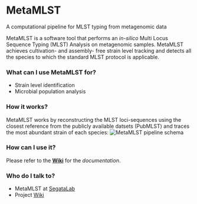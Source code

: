 # MetaMLST #
A computational pipeline for MLST typing from metagenomic data

MetaMLST is a software tool that performs an *in-silico* Multi Locus Sequence Typing (MLST) Analysis on metagenomic samples. MetaMLST achieves cultivation- and assembly- free strain level tracking and detects all the species to which the standard MLST protocol is applicable.

### What can I use MetaMLST for? ###

* Strain level identification
* Microbial population analysis

### How it works? ###

MetaMLST works by reconstructing the MLST loci-sequences using the closest reference from the publicly available datsets (PubMLST) and traces the most abundant strain of each species:
![MetaMLST pipeline schema](http://segatalab.cibio.unitn.it/images/metamlst_working_concept.jpg)

### How can I use it? ###

Please refer to the [**Wiki**](https://bitbucket.org/CibioCM/metamlst/wiki/) for the *documentation*.

### Who do I talk to? ###

* MetaMLST at [SegataLab](http://segatalab.cibio.unitn.it/tools/metamlst)
* Project [Wiki](https://bitbucket.org/CibioCM/metamlst/wiki/)